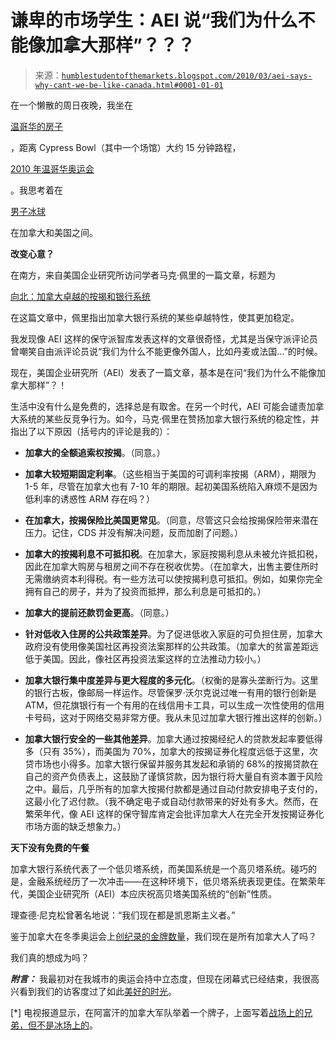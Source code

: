 <!--yml

分类：未分类

日期：2024-05-18 00:37:27

-->

# 谦卑的市场学生：AEI 说“我们为什么不能像加拿大那样”？？？

> 来源：[`humblestudentofthemarkets.blogspot.com/2010/03/aei-says-why-cant-we-be-like-canada.html#0001-01-01`](https://humblestudentofthemarkets.blogspot.com/2010/03/aei-says-why-cant-we-be-like-canada.html#0001-01-01)

在一个懒散的周日夜晚，我坐在

[温哥华的房子](http://humblestudentofthemarkets.blogspot.com/2009/12/different-kind-of-white-christmas.html)

，距离 Cypress Bowl（其中一个场馆）大约 15 分钟路程，

[2010 年温哥华奥运会](http://www.vancouver2010.com/)

。我思考着在

[男子冰球](http://www.vancouver2010.com/olympic-hockey/schedule-and-results/mens-gold-medal-game---game-30_ihm400101EY.html)

在加拿大和美国之间。

**改变心意？**

在南方，来自美国企业研究所访问学者马克·佩里的一篇文章，标题为

[向北：加拿大卓越的按揭和银行系统](http://www.american.com/archive/2010/february/due-north-canadas-marvelous-mortgage-and-banking-system)

在这篇文章中，佩里指出加拿大银行系统的某些卓越特性，使其更加稳定。

我发现像 AEI 这样的保守派智库发表这样的文章很奇怪，尤其是当保守派评论员曾嘲笑自由派评论员说“我们为什么不能更像外国人，比如丹麦或法国…”的时候。

现在，美国企业研究所（AEI）发表了一篇文章，基本是在问“我们为什么不能像加拿大那样”？！

生活中没有什么是免费的，选择总是有取舍。在另一个时代，AEI 可能会谴责加拿大系统的某些反竞争行为。如今，马克·佩里在赞扬加拿大银行系统的稳定性，并指出了以下原因（括号内的评论是我的）： 

+   **加拿大的全额追索权按揭**。（同意。）

+   **加拿大较短期固定利率**。（这些相当于美国的可调利率按揭（ARM），期限为 1-5 年，尽管在加拿大也有 7-10 年的期限。起初美国系统陷入麻烦不是因为低利率的诱惑性 ARM 存在吗？）

+   **在加拿大，按揭保险比美国更常见**。（同意，尽管这只会给按揭保险带来潜在压力。记住，CDS 并没有解决问题，反而加剧了问题。）

+   **加拿大的按揭利息不可抵扣税**。在加拿大，家庭按揭利息从未被允许抵扣税，因此在加拿大购房与租房之间不存在税收优势。（在加拿大，出售主要住所时无需缴纳资本利得税。有一些方法可以使按揭利息可抵扣。例如，如果你完全拥有自己的房子，并为了投资而抵押，那么利息是可抵扣的。）

+   **加拿大的提前还款罚金更高**。（同意。）

+   **针对低收入住房的公共政策差异**。为了促进低收入家庭的可负担住房，加拿大政府没有使用像美国社区再投资法案那样的公共政策。（加拿大的贫富差距远低于美国。因此，像社区再投资法案这样的立法推动力较小。）

+   **加拿大银行集中度差异与更大程度的多元化**。（权衡的是寡头垄断行为。这里的银行古板，像邮局一样运作。尽管保罗·沃尔克说过唯一有用的银行创新是 ATM，但花旗银行有一个有用的在线信用卡工具，可以生成一次性使用的信用卡号码，这对于网络交易非常方便。我从未见过加拿大银行推出这样的创新。）

+   **加拿大银行安全的一些其他差异**。加拿大通过按揭经纪人的贷款发起率要低得多（只有 35%），而美国为 70%，加拿大的按揭证券化程度远低于这里，次贷市场也小得多。加拿大银行保留并服务其发起和承销的 68%的按揭贷款在自己的资产负债表上，这鼓励了谨慎贷款，因为银行将大量自有资本置于风险之中。最后，几乎所有的加拿大按揭付款都是通过自动付款安排电子支付的，这最小化了迟付款。（我不确定电子或自动付款带来的好处有多大。然而，在繁荣年代，像 AEI 这样的保守智库肯定会批评加拿大人在完全开发按揭证券化市场方面的缺乏想象力。）

**天下没有免费的午餐**

加拿大银行系统代表了一个低贝塔系统，而美国系统是一个高贝塔系统。碰巧的是，金融系统经历了一次冲击——在这种环境下，低贝塔系统表现更佳。在繁荣年代，美国企业研究所（AEI）本应庆祝高贝塔美国系统的“创新”性质。

理查德·尼克松曾著名地说：“我们现在都是凯恩斯主义者。”

鉴于加拿大在冬季奥运会上[创纪录的](http://2010games.nytimes.com/medals/map.html)[金牌数量](http://www.vancouver2010.com/olympic-medals/medallists/index_ct-hX.html?cat1=CAN)，我们现在是所有加拿大人了吗？

我们真的想成为吗？

***附言：*** 我最初对在我城市的奥运会持中立态度，但现在闭幕式已经结束，我很高兴看到我们的访客度过了如此[美好的时光](http://www.cbc.ca/olympics/blogs/postblog/2010/02/emergency-shipment-of-condoms-headed-to-olympic-athletes.html)。

[*] 电视报道显示，在阿富汗的加拿大军队举着一个牌子，上面写着[战场上的兄弟，但不是冰场上的](http://www.theglobeandmail.com/news/national/on-the-front-lines-in-kandahar-the-crowd-went-wild/article1484703/)。
